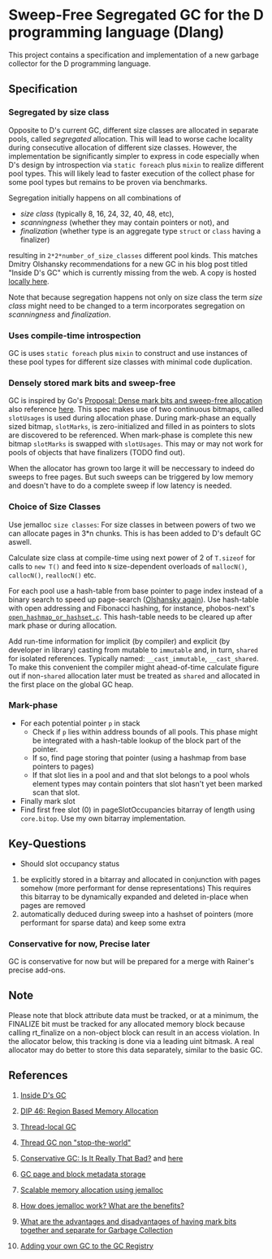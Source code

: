 # Sweep-Free Segregated GC for the D programming language (Dlang)

This project contains a specification and implementation of a new garbage
collector for the D programming language.

## Specification

### Segregated by size class

Opposite to D's current GC, different size classes are allocated in separate
pools, called *segregated* allocation. This will lead to worse cache locality
during consecutive allocation of different size classes. However, the
implementation be significantly simpler to express in code especially when D's
design by introspection via `static foreach` plus `mixin` to realize different
pool types. This will likely lead to faster execution of the collect phase for
some pool types but remains to be proven via benchmarks.

Segregation initially happens on all combinations of

- *size class* (typically 8, 16, 24, 32, 40, 48, etc),
- *scanningness* (whether they may contain pointers or not), and
- *finalization* (whether type is an aggregate type `struct` or
  `class` having a finalizer)

resulting in `2*2*number_of_size_classes` different pool kinds. This matches
Dmitry Olshansky recommendations for a new GC in his blog post titled "Inside
D's GC" which is currently missing from the web. A copy is hosted [locally
here](./inside-d-gc-by-dmitry-olshansky.md).

Note that because segregation happens not only on size class the term *size
class* might need to be changed to a term incorporates segregation on
*scanningness* and *finalization*.

### Uses compile-time introspection

GC is uses `static foreach` plus `mixin` to construct and use instances of these
pool types for different size classes with minimal code duplication.

### Densely stored mark bits and sweep-free

GC is inspired by Go's [Proposal: Dense mark bits and sweep-free
allocation](https://github.com/golang/proposal/blob/master/design/12800-sweep-free-alloc.md)
also reference [here](https://github.com/golang/go/issues/12800). This spec
makes use of two continuous bitmaps, called `slotUsages` is used during
allocation phase. During mark-phase an equally sized bitmap, `slotMarks`, is
zero-initialized and filled in as pointers to slots are discovered to be
referenced. When mark-phase is complete this new bitmap `slotMarks` is swapped
with `slotUsages`. This may or may not work for pools of objects that have
finalizers (TODO find out).

When the allocator has grown too large it will be neccessary to indeed do
sweeps to free pages. But such sweeps can be triggered by low memory and
doesn't have to do a complete sweep if low latency is needed.

### Choice of Size Classes

Use jemalloc `size classes`: For size classes in between powers of two we can
allocate pages in 3*n chunks. This is has been added to D's default GC aswell.

Calculate size class at compile-time using next power of 2 of `T.sizeof` for
calls to `new T()` and feed into `N` size-dependent overloads of `mallocN()`,
`callocN()`, `reallocN()` etc.

For each pool use a hash-table from base pointer to page index instead of a
binary search to speed up page-search ([Olshansky
again](./inside-d-gc-by-dmitry-olshansky.md)). Use hash-table with open
addressing and Fibonacci hashing, for instance, phobos-next's
[`open_hashmap_or_hashset.c`](https://github.com/nordlow/phobos-next/blob/master/src/open_hashmap_or_hashset.d). This
hash-table needs to be cleared up after mark phase or during allocation.

Add run-time information for implicit (by compiler) and explicit (by developer
in library) casting from mutable to `immutable` and, in turn, `shared` for
isolated references.  Typically named: `__cast_immutable`, `__cast_shared`. To
make this convenient the compiler might ahead-of-time calculate figure out if
non-`shared` allocation later must be treated as `shared` and allocated in the
first place on the global GC heap.

### Mark-phase

- For each potential pointer `p` in stack
  - Check if `p` lies within address bounds of all pools. This phase might be
    integrated with a hash-table lookup of the block part of the pointer.
  - If so, find page storing that pointer (using a hashmap from base pointers to pages)
  - If that slot lies in a pool and and that slot belongs to a pool whols
    element types may contain pointers that slot hasn't yet been marked scan that
    slot.
- Finally mark slot
- Find first free slot (0) in pageSlotOccupancies bitarray of length using
  `core.bitop`. Use my own bitarray implementation.

## Key-Questions

- Should slot occupancy status

1. be explicitly stored in a bitarray and allocated in conjunction with
pages somehow (more performant for dense representations) This requires this
bitarray to be dynamically expanded and deleted in-place when pages are
removed
2. automatically deduced during sweep into a hashset of pointers (more
performant for sparse data) and keep some extra

### Conservative for now, Precise later

GC is conservative for now but will be prepared for a merge with Rainer's
precise add-ons.

## Note

Please note that block attribute data must be tracked, or at a minimum, the
FINALIZE bit must be tracked for any allocated memory block because calling
rt_finalize on a non-object block can result in an access violation.  In the
allocator below, this tracking is done via a leading uint bitmask.  A real
allocator may do better to store this data separately, similar to the basic GC.

## References

1. [Inside D's GC](https://olshansky.me/gc/runtime/dlang/2017/06/14/inside-d-gc.html)

2. [DIP 46: Region Based Memory Allocation](https://wiki.dlang.org/DIP46)

3. [Thread-local GC](https://forum.dlang.org/thread/xiaxgllobsiiuttavivb@forum.dlang.org)

4. [Thread GC non "stop-the-world"](https://forum.dlang.org/post/dnxgbumzenupviqymhrg@forum.dlang.org)

5. [Conservative GC: Is It Really That Bad?](https://www.excelsiorjet.com/blog/articles/conservative-gc-is-it-really-that-bad/)
   and [here](https://forum.dlang.org/thread/qperkcrrngfsbpbumydc@forum.dlang.org)

6. [GC page and block metadata storage](https://forum.dlang.org/thread/fvmiudfposhggpjgtluf@forum.dlang.org)

7. [Scalable memory allocation using jemalloc](https://www.facebook.com/notes/facebook-engineering/scalable-memory-allocation-using-jemalloc/480222803919/)

8. [How does jemalloc work? What are the benefits?](https://stackoverflow.com/questions/1624726/how-does-jemalloc-work-what-are-the-benefits)

9. [What are the advantages and disadvantages of having mark bits together and separate for Garbage Collection](https://stackoverflow.com/questions/23057531/what-are-the-advantages-and-disadvantages-of-having-mark-bits-together-and-separ)

10. [Adding your own GC to the GC Registry](https://dlang.org/spec/garbage.html#gc_registry)
